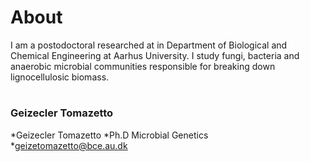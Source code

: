 # About


I am a postodoctoral researched at in Department of Biological and 
Chemical Engineering at Aarhus University. I study fungi, bacteria and 
anaerobic microbial communities responsible for breaking down lignocellulosic biomass. 



# 
### Geizecler Tomazetto

*Geizecler Tomazetto
*Ph.D Microbial Genetics
*geizetomazetto@bce.au.dk 



